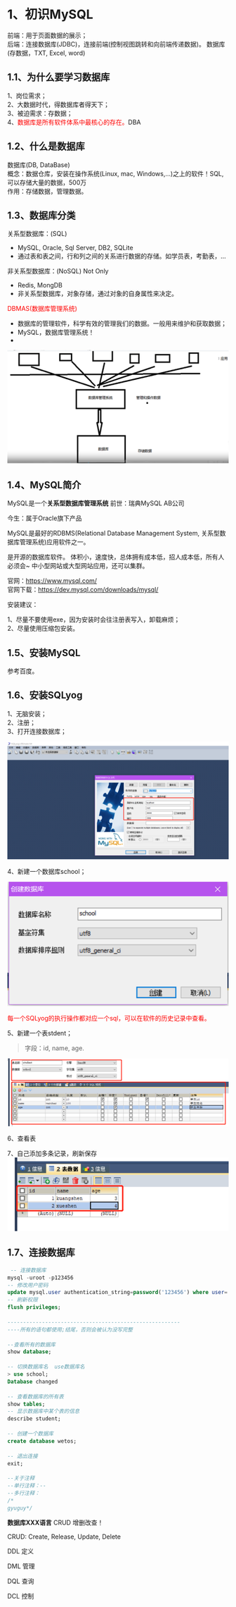 # 1、初识MySQL
前端：用于页面数据的展示；<br>
后端：连接数据库(JDBC)，连接前端(控制视图跳转和向前端传递数据)。
数据库(存数据，TXT, Excel, word)

## 1.1、为什么要学习数据库
1、岗位需求；<br>
2、大数据时代，得数据库者得天下；<br>
3、被迫需求：存数据；<br>
4、<font color='red'>数据库是所有软件体系中最核心的存在。</font>DBA

## 1.2、什么是数据库
数据库(DB, DataBase)<br>
概念：数据仓库，安装在操作系统(Linux, mac, Windows,...)之上的软件！SQL, 可以存储大量的数据，500万<br>
作用：存储数据，管理数据。

## 1.3、数据库分类
关系型数据库：(SQL)
- MySQL, Oracle, Sql Server, DB2, SQLite
- 通过表和表之间，行和列之间的关系进行数据的存储。如学员表，考勤表，...
  
非关系型数据库：(NoSQL) Not Only
- Redis, MongDB
- 非关系型数据库，对象存储，通过对象的自身属性来决定。

<font color='red'>DBMAS(数据库管理系统)</font>

- 数据库的管理软件，科学有效的管理我们的数据。一般用来维护和获取数据；
- MySQL，数据库管理系统！
- 
<img src="./figures/DBMAS.png"/>

## 1.4、MySQL简介
MySQL是一个<b>关系型数据库管理系统</b>
前世：瑞典MySQL AB公司

今生：属于Oracle旗下产品

MySQL是最好的RDBMS(Relational Database Management System, 关系型数据库管理系统)应用软件之一。

是开源的数据库软件。
体积小，速度快，总体拥有成本低，招人成本低，所有人必须会~
中小型网站或大型网站应用，还可以集群。

官网：https://www.mysql.com/<br>
官网下载：https://dev.mysql.com/downloads/mysql/

安装建议：

1、尽量不要使用exe，因为安装时会往注册表写入，卸载麻烦；<br>
2、尽量使用压缩包安装。<br>

## 1.5、安装MySQL

参考百度。

## 1.6、安装SQLyog
1、无脑安装；<br>
2、注册；<br>
3、打开连接数据库；<br>

<img src="./figures/1_2.png"/>

4、新建一个数据库school；<br>

<img src="./figures/1_3.png"/>

<font color='red'>每一个SQLyog的执行操作都对应一个sql，可以在软件的历史记录中查看。</font>

5、新建一个表stdent；<br>
> 字段：id, name, age.
> 
<img src="./figures/1_4.png"/>



6、查看表

7、自己添加多条记录，刷新保存
<img src="./figures/1_5.png"/>


## 1.7、连接数据库
```sql
 -- 连接数据库
mysql -uroot -p123456  
-- 修改用户密码
update mysql.user authentication_string=password('123456') where user='root' and Host='localhost';
-- 刷新权限
flush privileges;

-------------------------------------------------------
----所有的语句都使用;结尾，否则会被认为没写完整

--查看所有的数据库
show database;

-- 切换数据库名  use数据库名
> use school;
Database changed

-- 查看数据库的所有表
show tables;
-- 显示数据库中某个表的信息
describe student;

-- 创建一个数据库
create database wetos;

-- 退出连接
exit;

--关于注释
--单行注释：--
--多行注释：
/*
gyuguy*/
```

<b>数据库XXX语言</b>    CRUD 增删改查！

CRUD: Create, Release, Update, Delete

DDL     定义

DML     管理

DQL     查询

DCL     控制
